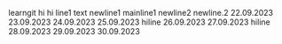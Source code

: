 learngit
hi hi
line1
text
newline1
mainline1
newline2
newline.2
22.09.2023
23.09.2023
24.09.2023
25.09.2023 hiline
26.09.2023
27.09.2023 hiline
28.09.2023
29.09.2023
30.09.2023
